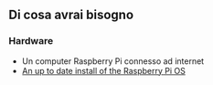## Di cosa avrai bisogno

### Hardware

- Un computer Raspberry Pi connesso ad internet
- [An up to date install of the Raspberry Pi OS](https://www.raspberrypi.org/downloads/)
